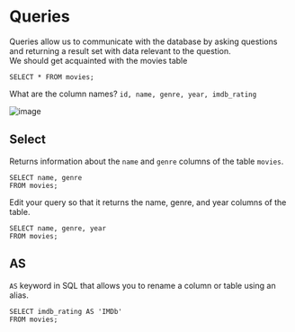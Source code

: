# **Queries**
Queries allow us to communicate with the database by asking questions and returning a result set with data relevant to the question.<br />
We should get acquainted with the movies table<br />

    SELECT * FROM movies;

What are the column names?
`id, name, genre, year, imdb_rating`

![image](https://user-images.githubusercontent.com/40252813/180620952-86f8a2ee-1def-4f33-8ae5-bcd2eb6e5adc.png)

## **Select**
Returns information about the `name` and `genre` columns of the table `movies`.<br />

    SELECT name, genre 
    FROM movies;
    
Edit your query so that it returns the name, genre, and year columns of the table.<br />

    SELECT name, genre, year
    FROM movies;
    
 ## AS
 `AS` keyword in SQL that allows you to rename a column or table using an alias.<br />
 
    SELECT imdb_rating AS 'IMDb'
    FROM movies;
    

 
